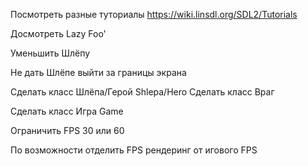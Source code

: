Посмотреть разные туториалы
https://wiki.linsdl.org/SDL2/Tutorials

Досмотреть Lazy Foo'

Уменьшить Шлёпу

Не дать Шлёпе выйти за границы экрана

Сделать класс Шлёпа/Герой Shlepa/Hero
Сделать класс Враг

Сделать класс Игра Game

Ограничить FPS 30 или 60

По возможности отделить FPS рендеринг от игового FPS

